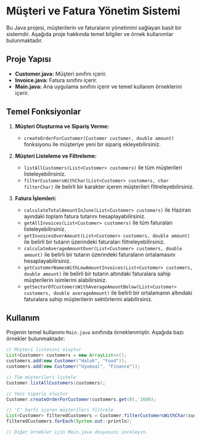 # Müşteri ve Fatura Yönetim Sistemi

Bu Java projesi, müşterilerin ve faturaların yönetimini sağlayan basit bir sistemdir. Aşağıda proje hakkında temel bilgiler ve örnek kullanımlar bulunmaktadır.

## Proje Yapısı

- **Customer.java:** Müşteri sınıfını içerir.
- **Invoice.java:** Fatura sınıfını içerir.
- **Main.java:** Ana uygulama sınıfını içerir ve temel kullanım örneklerini içerir.

## Temel Fonksiyonlar

1. **Müşteri Oluşturma ve Sipariş Verme:**
   - `createOrderForCustomer(Customer customer, double amount)` fonksiyonu ile müşteriye yeni bir sipariş ekleyebilirsiniz.

2. **Müşteri Listeleme ve Filtreleme:**
   - `listAllCustomers(List<Customer> customers)` ile tüm müşterileri listeleyebilirsiniz.
   - `filterCustomersWithChar(List<Customer> customers, char filterChar)` ile belirli bir karakter içeren müşterileri filtreleyebilirsiniz.

3. **Fatura İşlemleri:**
   - `calculateTotalAmountInJune(List<Customer> customers)` ile Haziran ayındaki toplam fatura tutarını hesaplayabilirsiniz.
   - `getAllInvoices(List<Customer> customers)` ile tüm faturaları listeleyebilirsiniz.
   - `getInvoicesOverAmount(List<Customer> customers, double amount)` ile belirli bir tutarın üzerindeki faturaları filtreleyebilirsiniz.
   - `calculateAverageAmountOver(List<Customer> customers, double amount)` ile belirli bir tutarın üzerindeki faturaların ortalamasını hesaplayabilirsiniz.
   - `getCustomerNamesWithLowAmountInvoices(List<Customer> customers, double amount)` ile belirli bir tutarın altındaki faturalara sahip müşterilerin isimlerini alabilirsiniz.
   - `getSectorOfCustomersWithAverageAmountBelow(List<Customer> customers, double averageAmount)` ile belirli bir ortalamanın altındaki faturalara sahip müşterilerin sektörlerini alabilirsiniz.

## Kullanım

Projenin temel kullanımı `Main.java` sınıfında örneklenmiştir. Aşağıda bazı örnekler bulunmaktadır:

```java
// Müşteri listesini oluştur
List<Customer> customers = new ArrayList<>();
customers.add(new Customer("Haluk", "Food"));
customers.add(new Customer("Uyumsal", "Finance"));

// Tüm müşterileri listele
Customer.listAllCustomers(customers);

// Yeni sipariş oluştur
Customer.createOrderForCustomer(customers.get(0), 1600);

// 'C' harfi içeren müşterileri filtrele
List<Customer> filteredCustomers = Customer.filterCustomersWithChar(customers, 'C');
filteredCustomers.forEach(System.out::println);

// Diğer örnekler için Main.java dosyasını inceleyin.
